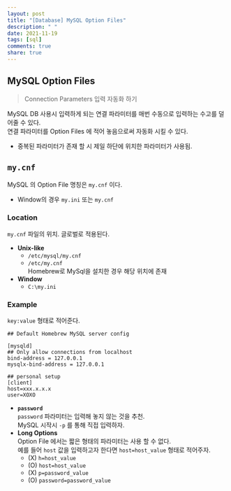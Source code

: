 ```yaml
---
layout: post
title: "[Database] MySQL Option Files"
description: " "
date: 2021-11-19
tags: [sql]
comments: true
share: true
---
```


## MySQL Option Files  
> Connection Parameters 입력 자동화 하기  

MySQL DB 사용시 입력하게 되는 연결 파라미터를 매번 수동으로 입력하는 수고를 덜어줄 수 있다.  
연결 파라미터를 Option Files 에 적어 놓음으로써 자동화 시킬 수 있다.  
- 중복된 파라미터가 존재 할 시 제일 하단에 위치한 파라미터가 사용됨.  

## `my.cnf`  
MySQL 의 Option File 명칭은 `my.cnf` 이다.  
- Window의 경우 `my.ini` 또는 `my.cnf`

### Location
`my.cnf` 파일의 위치. 글로벌로 적용된다.  
- **Unix-like**  
  - `/etc/mysql/my.cnf`
  - `/etc/my.cnf`  
    Homebrew로 MySql을 설치한 경우 해당 위치에 존재  
- **Window**  
  - `C:\my.ini`

### Example  
`key:value` 형태로 적어준다.  
```shell
## Default Homebrew MySQL server config

[mysqld]
## Only allow connections from localhost
bind-address = 127.0.0.1
mysqlx-bind-address = 127.0.0.1

## personal setup
[client]
host=xxx.x.x.x
user=XOXO
```  
- **`password`**   
  `password` 파라미터는 입력해 놓지 않는 것을 추천.  
  MySQL 시작시 `-p` 를 통해 직접 입력하자.  
- **Long Options**  
  Option File 에서는 짧은 형태의 파라미터는 사용 할 수 없다.  
  예를 들어 `host` 값을 입력하고자 한다면 `host=host_value` 형태로 적어주자.  
  - (X) `h=host_value`
  - (O) `host=host_value`
  - (X) `p=password_value`
  - (O) `password=password_value`
